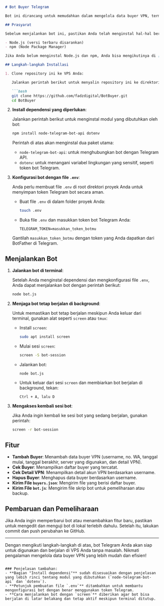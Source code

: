 ```markdown
# Bot Buyer Telegram

Bot ini dirancang untuk memudahkan dalam mengelola data buyer VPN, termasuk penambahan, penghapusan, pengecekan, dan pengiriman file JSON yang berisi daftar buyer. Bot ini dibangun menggunakan Node.js dan `node-telegram-bot-api`.

## Prasyarat

Sebelum menjalankan bot ini, pastikan Anda telah menginstal hal-hal berikut di server/VPS Anda:

- Node.js (versi terbaru disarankan)
- npm (Node Package Manager)

Jika Anda belum menginstal Node.js dan npm, Anda bisa mengikutinya di [situs resmi Node.js](https://nodejs.org/).

## Langkah-langkah Installasi

1. Clone repository ini ke VPS Anda:

   Jalankan perintah berikut untuk menyalin repository ini ke direktori lokal Anda:

   ```bash
   git clone https://github.com/fadzdigital/BotBuyer.git
   cd BotBuyer
   ```

2. **Install dependensi yang diperlukan**:

   Jalankan perintah berikut untuk menginstal modul yang dibutuhkan oleh bot:

   ```bash
   npm install node-telegram-bot-api dotenv
   ```

   Perintah di atas akan menginstal dua paket utama:
   - `node-telegram-bot-api`: untuk menghubungkan bot dengan Telegram API.
   - `dotenv`: untuk menangani variabel lingkungan yang sensitif, seperti token bot Telegram.

3. **Konfigurasi bot dengan file `.env`**:

   Anda perlu membuat file `.env` di root direktori proyek Anda untuk menyimpan token Telegram bot secara aman.

   - Buat file `.env` di dalam folder proyek Anda:
     
     ```bash
     touch .env
     ```

   - Buka file `.env` dan masukkan token bot Telegram Anda:

     ```plaintext
     TELEGRAM_TOKEN=masukkan_token_botmu
     ```

   Gantilah `masukkan_token_botmu` dengan token yang Anda dapatkan dari BotFather di Telegram.

## Menjalankan Bot

1. **Jalankan bot di terminal**:

   Setelah Anda menginstal dependensi dan mengkonfigurasi file `.env`, Anda dapat menjalankan bot dengan perintah berikut:

   ```bash
   node bot.js
   ```

2. **Menjaga bot tetap berjalan di background**:

   Untuk memastikan bot tetap berjalan meskipun Anda keluar dari terminal, gunakan alat seperti `screen` atau `tmux`:

   - Install `screen`:
     ```bash
     sudo apt install screen
     ```

   - Mulai sesi `screen`:
     ```bash
     screen -S bot-session
     ```

   - Jalankan bot:
     ```bash
     node bot.js
     ```

   - Untuk keluar dari sesi `screen` dan membiarkan bot berjalan di background, tekan:
     ```
     Ctrl + A, lalu D
     ```

3. **Mengakses kembali sesi bot**:

   Jika Anda ingin kembali ke sesi bot yang sedang berjalan, gunakan perintah:
   ```bash
   screen -r bot-session
   ```

## Fitur

- **Tambah Buyer**: Menambah data buyer VPN (username, no. WA, tanggal mulai, tanggal berakhir, server yang digunakan, dan detail VPN).
- **Cek Buyer**: Menampilkan daftar buyer yang tercatat.
- **Cek Detail VPN**: Menampilkan detail akun VPN berdasarkan username.
- **Hapus Buyer**: Menghapus data buyer berdasarkan username.
- **Kirim File `buyers.json`**: Mengirim file yang berisi daftar buyer.
- **Kirim File `bot.js`**: Mengirim file skrip bot untuk pemeliharaan atau backup.

## Pembaruan dan Pemeliharaan

Jika Anda ingin memperbarui bot atau menambahkan fitur baru, pastikan untuk mengedit dan menguji bot di lokal terlebih dahulu. Setelah itu, lakukan commit dan push perubahan ke GitHub.

---

Dengan mengikuti langkah-langkah di atas, bot Telegram Anda akan siap untuk digunakan dan berjalan di VPS Anda tanpa masalah. Nikmati pengalaman mengelola data buyer VPN yang lebih mudah dan efisien!
```

### Penjelasan tambahan:
- **Bagian "Install dependensi"** sudah disesuaikan dengan penjelasan yang lebih rinci tentang modul yang dibutuhkan (`node-telegram-bot-api` dan `dotenv`).
- **Petunjuk pembuatan file `.env`** ditambahkan untuk membantu mengonfigurasi bot dengan benar menggunakan token Telegram.
- **Cara menjalankan bot dengan `screen`** diberikan agar bot bisa berjalan di latar belakang dan tetap aktif meskipun terminal ditutup.
